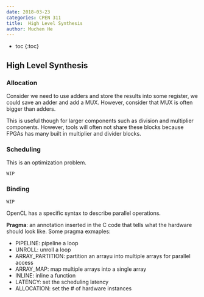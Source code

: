 ```yaml
---
date: 2018-03-23
categories: CPEN 311
title:  High Level Synthesis
author: Muchen He
---
```




- toc
{:toc}

## High Level Synthesis

### Allocation

Consider we need to use adders and store the results into some register, we could save an adder and add a MUX. However, consider that MUX is often bigger than adders.

This is useful though for larger components such as division and multiplier components. However, tools will often not share these blocks because FPGAs has many built in multiplier and divider blocks.



### Scheduling

This is an optimization problem.

`WIP`

### Binding

`WIP`



OpenCL has a specific syntax to describe parallel operations.

**Pragma**: an annotation inserted in the C code that tells what the hardware should look like. Some pragma exmaples:

- PIPELINE: pipeline a loop
- UNROLL: unroll a loop
- ARRAY_PARTITION: partition an arrayu into multiple arrays for parallel access
- ARRAY_MAP: map multiple arrays into a single array
- INLINE: inline a function
- LATENCY: set the scheduling latency
- ALLOCATION: set the # of hardware instances

